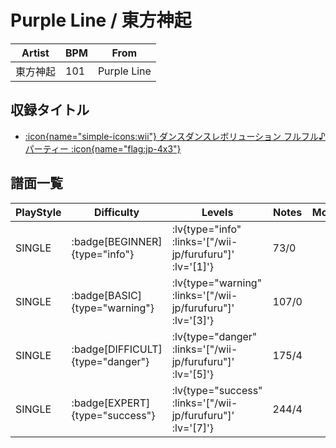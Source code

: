 # Purple Line / 東方神起

|Artist|BPM|From|
|------|---|----|
|東方神起|101|Purple Line|

## 収録タイトル

- [ :icon{name="simple-icons:wii"} ダンスダンスレボリューション フルフル♪パーティー :icon{name="flag:jp-4x3"} ](/wii-jp/furufuru)

## 譜面一覧

|PlayStyle|Difficulty|Levels|Notes|Movie|
|---------|----------|------|-----|-----|
|SINGLE| :badge[BEGINNER]{type="info"} | :lv{type="info" :links='["/wii-jp/furufuru"]' :lv='[1]'} |73/0||
|SINGLE| :badge[BASIC]{type="warning"} | :lv{type="warning" :links='["/wii-jp/furufuru"]' :lv='[3]'} |107/0||
|SINGLE| :badge[DIFFICULT]{type="danger"} | :lv{type="danger" :links='["/wii-jp/furufuru"]' :lv='[5]'} |175/4||
|SINGLE| :badge[EXPERT]{type="success"} | :lv{type="success" :links='["/wii-jp/furufuru"]' :lv='[7]'} |244/4||
